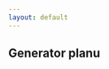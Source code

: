 ```yaml
---
layout: default
---
```

Generator planu
---
<script>
<iframe src="http://akz.pwr.edu.pl"></iframe>
</script>
